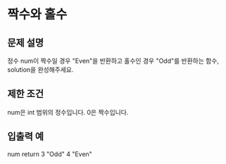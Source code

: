 # 짝수와 홀수
## 문제 설명
정수 num이 짝수일 경우 "Even"을 반환하고 홀수인 경우 "Odd"를 반환하는 함수, solution을 완성해주세요.

## 제한 조건
num은 int 범위의 정수입니다.
0은 짝수입니다.

## 입출력 예
num	return
3	"Odd"
4	"Even"